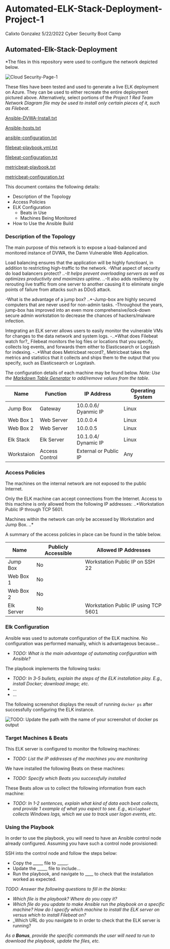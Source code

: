 # Automated-ELK-Stack-Deployment-Project-1



Calixto Gonzalez 5/22/2022 Cyber Security Boot Camp


## Automated-Elk-Stack-Deployment


*The files in this repository were used to configure the network depicted below.

![Cloud Security-Page-1](https://user-images.githubusercontent.com/105831725/169916907-68c42054-aa0d-4e9c-bd61-450782085be5.jpg)




These files have been tested and used to generate a live ELK deployment on Azure. They can be used to either recreate the entire deployment pictured above. Alternatively, select portions of the *Project 1 Red Team Network Diagram file may be used to install only certain pieces of it, such as Filebeat*.

[Ansible-DVWA-Install.txt](https://github.com/BladeSkyline/Automated-ELK-Stack-Deployment/files/8758486/Ansible-DVWA-Install.txt)

[Ansible-hosts.txt](https://github.com/BladeSkyline/Automated-ELK-Stack-Deployment/files/8758462/Ansible-hosts.txt)

[ansible-configuration.txt](https://github.com/BladeSkyline/Automated-ELK-Stack-Deployment/files/8758454/ansible.txt)

[filebeat-playbook.yml.txt](https://github.com/BladeSkyline/Automated-ELK-Stack-Deployment/files/8749569/filebeat-playbook.yml.txt)

[filebeat-configuration.txt](https://github.com/BladeSkyline/Automated-ELK-Stack-Deployment/files/8749605/filebeat-configuration.txt)

[metricbeat-playbook.txt](https://github.com/BladeSkyline/Automated-ELK-Stack-Deployment/files/8758438/metricbeat-playbook.txt)

[metricbeat-configuration.txt](https://github.com/BladeSkyline/Automated-ELK-Stack-Deployment/files/8758439/metricbeat-configuration.txt)



This document contains the following details:
- Description of the Topology
- Access Policies
- ELK Configuration
  - Beats in Use
  - Machines Being Monitored
- How to Use the Ansible Build


### Description of the Topology

The main purpose of this network is to expose a load-balanced and monitored instance of DVWA, the Damn Vulnerable Web Application.

Load balancing ensures that the application will be highly functioanl, in addition to restricting high-traffic to the network.
-What aspect of security do load balancers protect?
  ..*-It helps prevent overloading servers as well as optimizes productivity and maximizes uptime.
  ..*-It also adds resiliency by rerouting live traffic from one server to another causing it to eliminate single points of failure from attacks such as DDoS attack.
  
-What is the advantage of a jump box?
  ..*-Jump-box are highly secured computers that are never used for non-admin tasks. -Throughout the years, jump-box has improved into an even more comprehensive/lock-down secure admin workstation to decrease the chances of hackers/malware infection.

Integrating an ELK server allows users to easily monitor the vulnerable VMs for changes to the data network and system logs.
-..*What does Filebeat watch for?_  Filebeat monitors the log files or locations that you specify, collects log events, and forwards them either to Elasticsearch or Logstash for indexing.
-..*What does Metricbeat record?_ Metricbeat takes the metrics and statistics that it collects and ships them to the output that you specify, such as Elasticsearch or Logstash.

The configuration details of each machine may be found below.
_Note: Use the [Markdown Table Generator](http://www.tablesgenerator.com/markdown_tables) to add/remove values from the table_.

| Name     | Function | IP Address | Operating System |
|----------|----------|------------|------------------|
| Jump Box | Gateway  | 10.0.0.6/ Dyanmic IP  | Linux |
| Web Box 1 | Web Server | 10.0.0.4 |  Linux |
| Web Box 2 | Web Server | 10.0.0.5 |  Linux |
| Elk Stack | Elk Server | 10.1.0.4/ Dynamic IP | Linux |
| Workstaion | Access Control |  External or Public IP | Any |
### Access Policies

The machines on the internal network are not exposed to the public Internet. 

Only the ELK machine can accept connections from the Internet. Access to this machine is only allowed from the following IP addresses:
..*Workstation Public IP through TCP 5601.

Machines within the network can only be accessed by Workstation and Jump Box.
..*

A summary of the access policies in place can be found in the table below.

| Name     | Publicly Accessible | Allowed IP Addresses |
|----------|---------------------|----------------------|
| Jump Box | No                  |  Workstation Public IP on SSH 22   |
| Web Box 1 | No                 |                      |
| Web Box 2 | No                 |                      |
| Elk Server | No                | Workstation Public IP using TCP 5601 |

### Elk Configuration

Ansible was used to automate configuration of the ELK machine. No configuration was performed manually, which is advantageous because...
- _TODO: What is the main advantage of automating configuration with Ansible?_

The playbook implements the following tasks:
- _TODO: In 3-5 bullets, explain the steps of the ELK installation play. E.g., install Docker; download image; etc._
- ...
- ...

The following screenshot displays the result of running `docker ps` after successfully configuring the ELK instance.

![TODO: Update the path with the name of your screenshot of docker ps output](Images/docker_ps_output.png)

### Target Machines & Beats
This ELK server is configured to monitor the following machines:
- _TODO: List the IP addresses of the machines you are monitoring_

We have installed the following Beats on these machines:
- _TODO: Specify which Beats you successfully installed_

These Beats allow us to collect the following information from each machine:
- _TODO: In 1-2 sentences, explain what kind of data each beat collects, and provide 1 example of what you expect to see. E.g., `Winlogbeat` collects Windows logs, which we use to track user logon events, etc._

### Using the Playbook
In order to use the playbook, you will need to have an Ansible control node already configured. Assuming you have such a control node provisioned: 

SSH into the control node and follow the steps below:
- Copy the _____ file to _____.
- Update the _____ file to include...
- Run the playbook, and navigate to ____ to check that the installation worked as expected.

_TODO: Answer the following questions to fill in the blanks:_
- _Which file is the playbook? Where do you copy it?_
- _Which file do you update to make Ansible run the playbook on a specific machine? How do I specify which machine to install the ELK server on versus which to install Filebeat on?_
- _Which URL do you navigate to in order to check that the ELK server is running?

_As a **Bonus**, provide the specific commands the user will need to run to download the playbook, update the files, etc._





